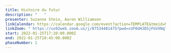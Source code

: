 ```yaml
---
title: Histoire du futur
description: "   "
presenter: Suzanne Stein, Aaron Williamson
linkCalendar: https://calendar.google.com/event?action=TEMPLATE&tmeid=M3U4c3ZvdjRwNW04cGh2YzVsa2ZqODAxNjYgbGVzeWFAZW52aXNpb25tYW5hZ2VtZW50LmNvbQ&tmsrc=lesya%40envisionmanagement.com
linkZoom: " https://us02web.zoom.us/j/87534481475?pwd=cUF0dHJDSjFGVXNqTnNiNm9HSC9NUT09"
start: 2022-01-25T17:20:00.000Z
end: 2022-01-25T18:45:00.000Z
phaseNumber: 1
---
```

